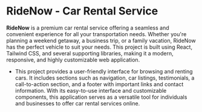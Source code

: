 # RideNow - Car Rental Service

**RideNow** is a premium car rental service offering a seamless and convenient experience for all your transportation needs. Whether you're planning a weekend getaway, a business trip, or a family vacation, RideNow has the perfect vehicle to suit your needs. This project is built using React, Tailwind CSS, and several supporting libraries, making it a modern, responsive, and highly customizable web application.
- This project provides a user-friendly interface for browsing and renting cars. It includes sections such as navigation, car listings, testimonials, a call-to-action section, and a footer with important links and contact information. With its easy-to-use interface and customizable components, this application serves as a versatile tool for individuals and businesses to offer car rental services online.